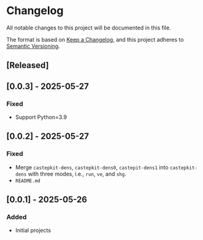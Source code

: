 # Changelog

All notable changes to this project will be documented in this file.

The format is based on [Keep a Changelog](https://keepachangelog.com/en/1.1.0/),
and this project adheres to [Semantic Versioning](https://semver.org/spec/v2.0.0.html).

## [Released]

## [0.0.3] - 2025-05-27

### Fixed

- Support Python=3.9

## [0.0.2] - 2025-05-27

### Fixed

- Merge `castepkit-dens`, `castepkit-dens0`, `castepit-dens1` into `castepkit-dens` with three modes, i.e., `run`, `ve`, and `shg`.
- `README.md`

## [0.0.1] - 2025-05-26

### Added

- Initial projects
